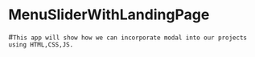 # MenuSliderWithLandingPage

#`This app will show how we can incorporate modal into our projects using HTML,CSS,JS.`